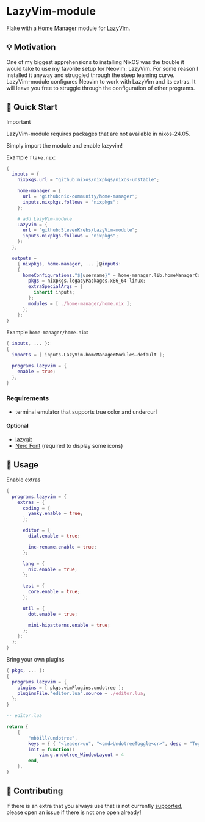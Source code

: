 # LazyVim-module

[Flake](https://wiki.nixos.org/wiki/Flakes) with a
[Home Manager](https://nix-community.github.io/home-manager/) module for [LazyVim](https://lazyvim.github.io/).

## 💡 Motivation

One of my biggest apprehensions to installing NixOS was
the trouble it would take to use my favorite setup for Neovim: LazyVim.
For some reason I installed it anyway and struggled through the steep learning curve.
LazyVim-module configures Neovim to work with LazyVim and its extras.
It will leave you free to struggle through the configuration of other programs.

## 🚀 Quick Start

> [!IMPORTANT]
> LazyVim-module requires packages that are not available in nixos-24.05.

Simply import the module and enable lazyvim!

Example `flake.nix`:

```nix
{
  inputs = {
    nixpkgs.url = "github:nixos/nixpkgs/nixos-unstable";

    home-manager = {
      url = "github:nix-community/home-manager";
      inputs.nixpkgs.follows = "nixpkgs";
    };

    # add LazyVim-module
    LazyVim = {
      url = "github:StevenKrebs/LazyVim-module";
      inputs.nixpkgs.follows = "nixpkgs";
    };
  };

  outputs =
    { nixpkgs, home-manager, ... }@inputs:
    {
      homeConfigurations."${username}" = home-manager.lib.homeManagerConfiguration {
        pkgs = nixpkgs.legacyPackages.x86_64-linux;
        extraSpecialArgs = {
          inherit inputs;
        };
        modules = [ ./home-manager/home.nix ];
      };
    };
}
```

Example `home-manager/home.nix`:

```nix
{ inputs, ... }:
{
  imports = [ inputs.LazyVim.homeManagerModules.default ];

  programs.lazyvim = {
    enable = true;
  };
}
```

### Requirements

- terminal emulator that supports true color and undercurl

#### Optional

- [lazygit](https://github.com/jesseduffield/lazygit)
- [Nerd Font](https://nerdfonts.com/) (required to display some icons)

## 📖 Usage

Enable extras

```nix
{
  programs.lazyvim = {
    extras = {
      coding = {
        yanky.enable = true;
      };

      editor = {
        dial.enable = true;

        inc-rename.enable = true;
      };

      lang = {
        nix.enable = true;
      };

      test = {
        core.enable = true;
      };

      util = {
        dot.enable = true;

        mini-hipatterns.enable = true;
      };
    };
  };
}
```

Bring your own plugins

```nix
{ pkgs, ... }:
{
  programs.lazyvim = {
    plugins = [ pkgs.vimPlugins.undotree ];
    pluginsFile."editor.lua".source = ./editor.lua;
  };
}
```

```lua
-- editor.lua

return {
	{
		"mbbill/undotree",
		keys = { { "<leader>uu", "<cmd>UndotreeToggle<cr>", desc = "Toggle undotree" } },
		init = function()
			vim.g.undotree_WindowLayout = 4
		end,
	},
}
```

## 🤝 Contributing

If there is an extra that you always use that is not currently [supported](lazyvim/extras),
please open an issue if there is not one open already!
